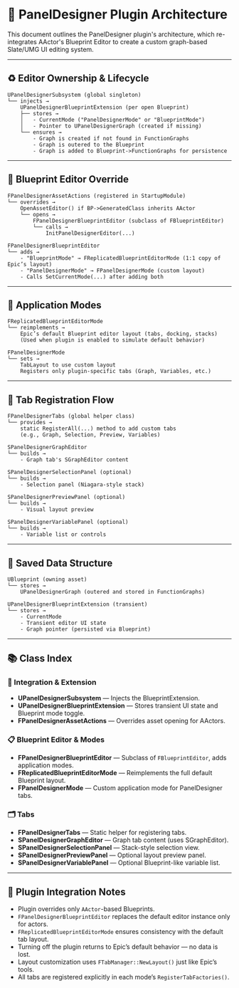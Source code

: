 # 🧱 PanelDesigner Plugin Architecture

This document outlines the PanelDesigner plugin's architecture, which re-integrates AActor's Blueprint Editor to create a custom graph-based Slate/UMG UI editing system.

---

## ♻️ Editor Ownership & Lifecycle

```
UPanelDesignerSubsystem (global singleton)
└── injects →
    UPanelDesignerBlueprintExtension (per open Blueprint)
    ├── stores →
    │   - CurrentMode ("PanelDesignerMode" or "BlueprintMode")
    │   - Pointer to UPanelDesignerGraph (created if missing)
    └── ensures →
        - Graph is created if not found in FunctionGraphs
        - Graph is outered to the Blueprint
        - Graph is added to Blueprint->FunctionGraphs for persistence
```

---

## 🧠 Blueprint Editor Override

```
FPanelDesignerAssetActions (registered in StartupModule)
└── overrides →
    OpenAssetEditor() if BP->GeneratedClass inherits AActor
    └── opens →
        FPanelDesignerBlueprintEditor (subclass of FBlueprintEditor)
        └── calls →
            InitPanelDesignerEditor(...)

FPanelDesignerBlueprintEditor
└── adds →
    - "BlueprintMode" → FReplicatedBlueprintEditorMode (1:1 copy of Epic’s layout)
    - "PanelDesignerMode" → FPanelDesignerMode (custom layout)
    - Calls SetCurrentMode(...) after adding both
```

---

## 🧩 Application Modes

```
FReplicatedBlueprintEditorMode
└── reimplements →
    Epic’s default Blueprint editor layout (tabs, docking, stacks)
    (Used when plugin is enabled to simulate default behavior)

FPanelDesignerMode
└── sets →
    TabLayout to use custom layout
    Registers only plugin-specific tabs (Graph, Variables, etc.)
```

---

## 🌊 Tab Registration Flow

```
FPanelDesignerTabs (global helper class)
└── provides →
    static RegisterAll(...) method to add custom tabs
    (e.g., Graph, Selection, Preview, Variables)

SPanelDesignerGraphEditor
└── builds →
    - Graph tab's SGraphEditor content

SPanelDesignerSelectionPanel (optional)
└── builds →
    - Selection panel (Niagara-style stack)

SPanelDesignerPreviewPanel (optional)
└── builds →
    - Visual layout preview

SPanelDesignerVariablePanel (optional)
└── builds →
    - Variable list or controls
```

---

## 💾 Saved Data Structure

```
UBlueprint (owning asset)
└── stores →
    UPanelDesignerGraph (outered and stored in FunctionGraphs)

UPanelDesignerBlueprintExtension (transient)
└── stores →
    - CurrentMode
    - Transient editor UI state
    - Graph pointer (persisted via Blueprint)
```

---

## 📚 Class Index

### 🧰 Integration & Extension

- **UPanelDesignerSubsystem** — Injects the BlueprintExtension.
- **UPanelDesignerBlueprintExtension** — Stores transient UI state and Blueprint mode toggle.
- **FPanelDesignerAssetActions** — Overrides asset opening for AActors.

### 📋 Blueprint Editor & Modes

- **FPanelDesignerBlueprintEditor** — Subclass of `FBlueprintEditor`, adds application modes.
- **FReplicatedBlueprintEditorMode** — Reimplements the full default Blueprint layout.
- **FPanelDesignerMode** — Custom application mode for PanelDesigner tabs.

### 🗂️ Tabs

- **FPanelDesignerTabs** — Static helper for registering tabs.
- **SPanelDesignerGraphEditor** — Graph tab content (uses SGraphEditor).
- **SPanelDesignerSelectionPanel** — Stack-style selection view.
- **SPanelDesignerPreviewPanel** — Optional layout preview panel.
- **SPanelDesignerVariablePanel** — Optional Blueprint-like variable list.

---

## 🔌 Plugin Integration Notes

- Plugin overrides only `AActor`-based Blueprints.
- `FPanelDesignerBlueprintEditor` replaces the default editor instance only for actors.
- `FReplicatedBlueprintEditorMode` ensures consistency with the default tab layout.
- Turning off the plugin returns to Epic’s default behavior — no data is lost.
- Layout customization uses `FTabManager::NewLayout()` just like Epic’s tools.
- All tabs are registered explicitly in each mode’s `RegisterTabFactories()`.
